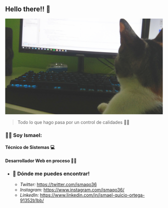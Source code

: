 ## Hello there!! 👋 

![gato](/images/wanda.jpg)
> Todo lo que hago pasa por un control de calidades 🐱‍👤

###  🙋‍♂️ Soy Ismael:

  #### Técnico de Sistemas 💻
  #### Desarrollador Web en proceso 👨‍💻


* ### 🤳 Dónde me puedes encontrar!
  * _Twitter:_ https://twitter.com/ismaqo36
  * _Instagram:_ https://www.instagram.com/ismaqo36/
  * _LinkedIn:_ https://www.linkedin.com/in/ismael-quicio-ortega-91352b1bb/
  
  
